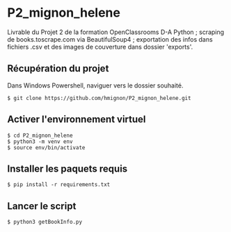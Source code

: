# P2_mignon_helene
Livrable du Projet 2 de la formation OpenClassrooms D-A Python ; scraping de books.toscrape.com via BeautifulSoup4 ; exportation des infos dans fichiers .csv et des images de couverture dans dossier 'exports'.

## Récupération du projet
Dans Windows Powershell, naviguer vers le dossier souhaité.

    $ git clone https://github.com/hmignon/P2_mignon_helene.git

## Activer l'environnement virtuel
    $ cd P2_mignon_helene 
    $ python3 -m venv env 
    $ source env/bin/activate

## Installer les paquets requis
    $ pip install -r requirements.txt

## Lancer le script
    $ python3 getBookInfo.py